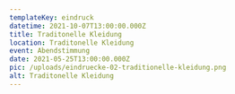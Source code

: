 ```yaml
---
templateKey: eindruck
datetime: 2021-10-07T13:00:00.000Z
title: Traditonelle Kleidung
location: Traditonelle Kleidung
event: Abendstimmung
date: 2021-05-25T13:00:00.000Z
pic: /uploads/eindruecke-02-traditionelle-kleidung.png
alt: Traditonelle Kleidung
---
```

